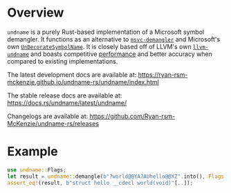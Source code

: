 # Overview
`undname` is a purely Rust-based implementation of a Microsoft symbol demangler. It functions as an alternative to [`msvc-demangler`](https://crates.io/crates/msvc-demangler) and Microsoft's own [`UnDecorateSymbolName`](https://learn.microsoft.com/en-us/windows/win32/api/dbghelp/nf-dbghelp-undecoratesymbolnamew). It is closely based off of LLVM's own [`llvm-undname`](https://github.com/llvm/llvm-project/tree/4985f25ffcc4735c36967fcdbd5d46e009b25827/llvm/tools/llvm-undname) and boasts competitive [performance](https://github.com/Ryan-rsm-McKenzie/undname-rs/tree/main/benches) and better accuracy when compared to existing implementations.

The latest development docs are available at: <https://ryan-rsm-mckenzie.github.io/undname-rs/undname/index.html>

The stable release docs are available at: <https://docs.rs/undname/latest/undname/>

Changelogs are available at: <https://github.com/Ryan-rsm-McKenzie/undname-rs/releases>

# Example

```rust
use undname::Flags;
let result = undname::demangle(b"?world@@YA?AUhello@@XZ".into(), Flags::default()).unwrap();
assert_eq!(result, b"struct hello __cdecl world(void)"[..]);
```
